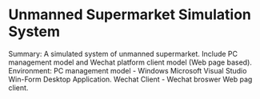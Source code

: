 # Unmanned Supermarket Simulation System
Summary: A simulated system of unmanned supermarket. Include PC management model and Wechat platform client model (Web page based).
Environment: 
PC management model - Windows Microsoft Visual Studio Win-Form Desktop Application.
Wechat Client - Wechat broswer Web pag client.
